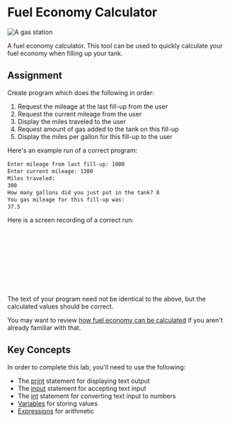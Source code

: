 Fuel Economy Calculator
=======================

![A gas station](https://upload.wikimedia.org/wikipedia/commons/thumb/b/b8/Bp_station_zanesville_ohio.jpg/640px-Bp_station_zanesville_ohio.jpg)

A fuel economy calculator. This tool can be used to quickly calculate your fuel economy when filling up your tank.

Assignment
----------

Create program which does the following in order:

1. Request the mileage at the last fill-up from the user
2. Request the current mileage from the user
3. Display the miles traveled to the user
4. Request amount of gas added to the tank on this fill-up
5. Display the miles per gallon for this fill-up to the user

Here's an example run of a correct program:

    Enter mileage from last fill-up: 1000
    Enter current mileage: 1300
    Miles traveled: 
    300
    How many gallons did you just put in the tank? 8
    You gas mileage for this fill-up was: 
    37.5

Here is a screen recording of a correct run:

![Demo of program running](demo.gif)

The text of your program need not be identical to the above, but the calculated values should be correct.

You may want to review [how fuel economy can be calculated](https://www.fueleconomy.gov/mpg/MPG.do?action=calcMPG) if you aren't already familiar with that.

Key Concepts
------------

In order to complete this lab, you'll need to use the following:

- The [print](https://docs.python.org/3/library/functions.html#print) statement for displaying text output
- The [input](https://docs.python.org/3/library/functions.html#input) statement for accepting text input
- The [int](https://docs.python.org/3/library/functions.html#int) statement for converting text input to numbers
- [Variables](https://www.py4e.com/html3/02-variables#variables) for storing values
- [Expressions](https://www.py4e.com/html3/02-variables#expressions) for arithmetic
